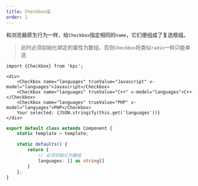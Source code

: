 ```yaml
---
title: Checkbox组
order: 1
---
```


和浏览器原生行为一样，给`Checkbox`指定相同的`name`，它们便组成了复选框组。

> 此时必须初始化绑定的属性为数组，否则`Checkbox`将类似`radio`一样只能单选

```vdt
import {Checkbox} from 'kpc';

<div>
    <Checkbox name="languages" trueValue="Javascript" v-model="languages">Javascript</Checkbox>
    <Checkbox name="languages" trueValue="C++" v-model="languages">C++</Checkbox>
    <Checkbox name="languages" trueValue="PHP" v-model="languages">PHP</Checkbox>
    Your selected: {JSON.stringify(this.get('languages'))}
</div>
```

```ts
export default class extends Component {
    static template = template;

    static defaults() {
        return {
            // 必须初始化为数组
            languages: [] as string[]
        }
    };
}
```
